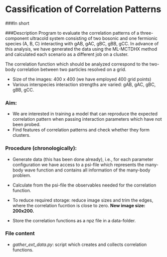 # Cassification of Correlation Patterns

###In short



###Description
Program to evaluate the correlation patterns of a three-component ultracold system consisting of two bosonic and one fermionic species (A, B, C) interacting with gAB, gAC, gBC, gBB, gCC.
In advance of this analysis, we have generated the data using the ML-MCTDHX method and calculated each scenario as a different job on a cluster.

The correlation function which should be analyzed correspond to the two-body correlation between two particles resolved on a grid.

- Size of the images: 400 x 400  (we have employed 400 grid points)
- Various interspecies interaction strengths are varied: gAB, gAC, gBC, gBB, gCC.

### Aim:

- We are interested in training a model that can reproduce the expected correlation pattern when passing interaction parameters which have not been probed.
- Find features of correlation patterns and check whether they form clusters.


### Procedure (chronologically):

- Generate data (this has been done already), i.e., for each parameter configuration we have access to a psi-file which represents the many-body wave function and contains all information of the many-body problem.

- Calculate from the psi-file the observables needed for the correlation function.

- To reduce required storage: reduce image sizes and trim the edges, where the correlation fucntion is close to zero. **New image size: 200x200.**

- Store the correlation functions as a npz file in a data-folder.




### File content

- *gather_ext_data.py*: script which creates and collects correlation functions.


